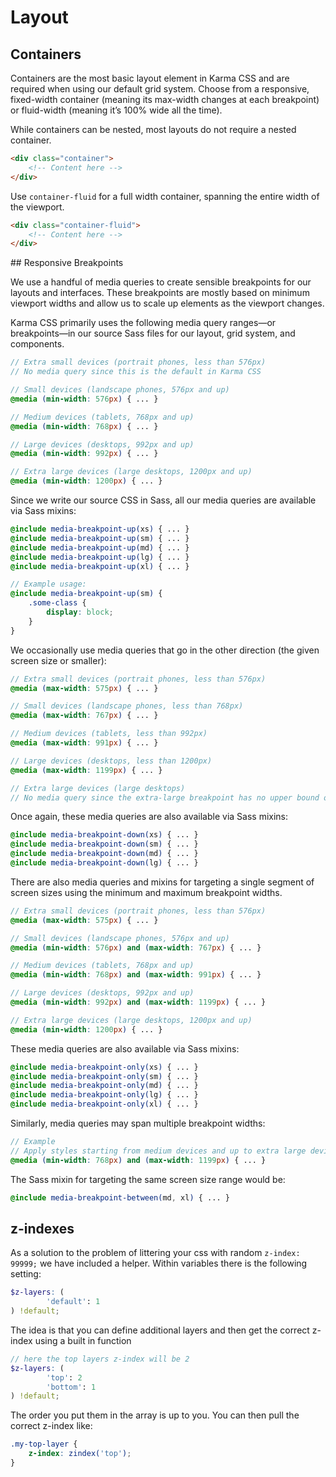 # Layout

## Containers

Containers are the most basic layout element in Karma CSS and are required when using our 
default grid system. Choose from a responsive, fixed-width container (meaning its max-width 
changes at each breakpoint) or fluid-width (meaning it’s 100% wide all the time).

While containers can be nested, most layouts do not require a nested container.

```html
<div class="container">
    <!-- Content here -->
</div>
```

Use ``container-fluid`` for a full width container, spanning the entire width of the viewport.

```html
<div class="container-fluid">
    <!-- Content here -->
</div>
```

## Responsive Breakpoints

We use a handful of media queries to create sensible breakpoints for our layouts and interfaces. 
These breakpoints are mostly based on minimum viewport widths and allow us to scale up 
elements as the viewport changes.

Karma CSS primarily uses the following media query ranges—or breakpoints—in our 
source Sass files for our layout, grid system, and components.

```scss
// Extra small devices (portrait phones, less than 576px)
// No media query since this is the default in Karma CSS

// Small devices (landscape phones, 576px and up)
@media (min-width: 576px) { ... }

// Medium devices (tablets, 768px and up)
@media (min-width: 768px) { ... }

// Large devices (desktops, 992px and up)
@media (min-width: 992px) { ... }

// Extra large devices (large desktops, 1200px and up)
@media (min-width: 1200px) { ... }
```

Since we write our source CSS in Sass, all our media queries are available via Sass mixins:

```scss
@include media-breakpoint-up(xs) { ... }
@include media-breakpoint-up(sm) { ... }
@include media-breakpoint-up(md) { ... }
@include media-breakpoint-up(lg) { ... }
@include media-breakpoint-up(xl) { ... }

// Example usage:
@include media-breakpoint-up(sm) {
    .some-class {
        display: block;
    }
}
```

We occasionally use media queries that go in the other direction (the given screen size or smaller):

```scss
// Extra small devices (portrait phones, less than 576px)
@media (max-width: 575px) { ... }

// Small devices (landscape phones, less than 768px)
@media (max-width: 767px) { ... }

// Medium devices (tablets, less than 992px)
@media (max-width: 991px) { ... }

// Large devices (desktops, less than 1200px)
@media (max-width: 1199px) { ... }

// Extra large devices (large desktops)
// No media query since the extra-large breakpoint has no upper bound on its width
```

Once again, these media queries are also available via Sass mixins:

```scss
@include media-breakpoint-down(xs) { ... }
@include media-breakpoint-down(sm) { ... }
@include media-breakpoint-down(md) { ... }
@include media-breakpoint-down(lg) { ... }
```

There are also media queries and mixins for targeting a single segment of screen 
sizes using the minimum and maximum breakpoint widths.

```scss
// Extra small devices (portrait phones, less than 576px)
@media (max-width: 575px) { ... }

// Small devices (landscape phones, 576px and up)
@media (min-width: 576px) and (max-width: 767px) { ... }

// Medium devices (tablets, 768px and up)
@media (min-width: 768px) and (max-width: 991px) { ... }

// Large devices (desktops, 992px and up)
@media (min-width: 992px) and (max-width: 1199px) { ... }

// Extra large devices (large desktops, 1200px and up)
@media (min-width: 1200px) { ... }
```

These media queries are also available via Sass mixins:

```scss
@include media-breakpoint-only(xs) { ... }
@include media-breakpoint-only(sm) { ... }
@include media-breakpoint-only(md) { ... }
@include media-breakpoint-only(lg) { ... }
@include media-breakpoint-only(xl) { ... }
```

Similarly, media queries may span multiple breakpoint widths:

```scss
// Example
// Apply styles starting from medium devices and up to extra large devices
@media (min-width: 768px) and (max-width: 1199px) { ... }
```

The Sass mixin for targeting the same screen size range would be:

```scss
@include media-breakpoint-between(md, xl) { ... }
```

## z-indexes

As a solution to the problem of littering your css with random ``z-index: 99999;`` we have included a helper.
Within variables there is the following setting:

```scss
$z-layers: (
        'default': 1
) !default;
```

The idea is that you can define additional layers and then get the correct z-index using a built in function

```scss
// here the top layers z-index will be 2
$z-layers: (
        'top': 2
        'bottom': 1
) !default;
```

The order you put them in the array is up to you. You can then pull the correct z-index like:

```scss
.my-top-layer {
    z-index: zindex('top');
}
```